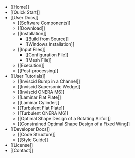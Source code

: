 * [[Home]]
* [[Quick Start]]
* [[User Docs]]
  * [[Software Components]]
  * [[Download]]
  * [[Installation]]
    * [[Build from Source]]
    * [[Windows Installation]]
  * [[Input Files]]
    * [[Configuration File]]
    * [[Mesh File]]
  * [[Execution]]
  * [[Post-processing]]
* [[User Tutorials]]
  * [[Inviscid Bump in a Channel]]
  * [[Inviscid Supersonic Wedge]]
  * [[Inviscid ONERA M6]]
  * [[Laminar Flat Plate]]
  * [[Laminar Cylinder]]
  * [[Turbulent Flat Plate]]
  * [[Turbulent ONERA M6]]
  * [[Optimal Shape Design of a Rotating Airfoil]]
  * [[Constrained Optimal Shape Design of a Fixed Wing]]
* [[Developer Docs]]
  * [[Code Structure]]
  * [[Style Guide]]
* [[License]]
* [[Contact]]